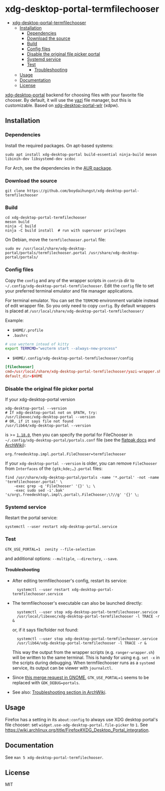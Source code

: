 # xdg-desktop-portal-termfilechooser

<!--toc:start-->

-   [xdg-desktop-portal-termfilechooser](#xdg-desktop-portal-termfilechooser)
    -   [Installation](#installation)
        -   [Dependencies](#dependencies)
        -   [Download the source](#download-the-source)
        -   [Build](#build)
        -   [Config files](#config-files)
        -   [Disable the original file picker portal](#disable-the-original-file-picker-portal)
        -   [Systemd service](#systemd-service)
        -   [Test](#test)
            -   [Troubleshooting](#troubleshooting)
    -   [Usage](#usage)
    -   [Documentation](#documentation)
    -   [License](#license)
    <!--toc:end-->

[xdg-desktop-portal] backend for choosing files with your favorite file chooser.
By default, it will use the [yazi](https://github.com/sxyazi/yazi) file manager, but this is customizable.
Based on [xdg-desktop-portal-wlr] (xdpw).

## Installation

### Dependencies

Install the required packages. On apt-based systems:

    sudo apt install xdg-desktop-portal build-essential ninja-build meson libinih-dev libsystemd-dev scdoc

For Arch, see the dependencies in the [AUR package](https://aur.archlinux.org/packages/xdg-desktop-portal-termfilechooser-fix-for-lf-git#pkgdeps).

### Download the source

    git clone https://github.com/boydaihungst/xdg-desktop-portal-termfilechooser

### Build

    cd xdg-desktop-portal-termfilechooser
    meson build
    ninja -C build
    ninja -C build install  # run with superuser privileges

On Debian, move the `termfilechooser.portal` file:

    sudo mv /usr/local/share/xdg-desktop-portal/portals/termfilechooser.portal /usr/share/xdg-desktop-portal/portals/

### Config files

Copy the `config` and any of the wrapper scripts in `contrib` dir to `~/.config/xdg-desktop-portal-termfilechooser`. Edit the `config` file to set your preferred terminal emulator and file manager applications.

For terminal emulator. You can set the `TERMCMD` environment variable instead of edit wrapper file. So you only need to copy `config`. By default wrappers
is placed at `/usr/local/share/xdg-desktop-portal-termfilechooser/`

Example:

-   `$HOME/.profile`
-   `.bashrc`

```sh
# use wezterm intead of kitty
export TERMCMD="wezterm start --always-new-process"
```

-   `$HOME/.config/xdg-desktop-portal-termfilechooser/config`

```conf
[filechooser]
cmd=/usr/local/share/xdg-desktop-portal-termfilechooser/yazi-wrapper.sh
default_dir=$HOME
```

### Disable the original file picker portal

If your xdg-desktop-portal version

    xdg-desktop-portal --version
    # If xdg-desktop-portal not on $PATH, try:
    /usr/libexec/xdg-desktop-portal --version
    # OR, if it says file not found
    /usr/lib64/xdg-desktop-portal --version
    

is >= [`1.18.0`](https://github.com/flatpak/xdg-desktop-portal/releases/tag/1.18.0), then you can specify the portal for FileChooser in `~/.config/xdg-desktop-portal/portals.conf` file (see the [flatpak docs](https://flatpak.github.io/xdg-desktop-portal/docs/portals.conf.html) and [ArchWiki](https://wiki.archlinux.org/title/XDG_Desktop_Portal#Configuration)):

    org.freedesktop.impl.portal.FileChooser=termfilechooser

If your `xdg-desktop-portal --version` is older, you can remove `FileChooser` from `Interfaces` of the `{gtk;kde;…}.portal` files:

    find /usr/share/xdg-desktop-portal/portals -name '*.portal' -not -name 'termfilechooser.portal' \
    	-exec grep -q 'FileChooser' '{}' \; \
    	-exec sudo sed -i'.bak' 's/org\.freedesktop\.impl\.portal\.FileChooser;\?//g' '{}' \;

### Systemd service

Restart the portal service:

    systemctl --user restart xdg-desktop-portal.service

### Test

    GTK_USE_PORTAL=1  zenity --file-selection

and additional options: `--multiple`, `--directory`, `--save`.

#### Troubleshooting

-   After editing termfilechooser's config, restart its service:

          systemctl --user restart xdg-desktop-portal-termfilechooser.service

-   The termfilechooser's executable can also be launched directly:

          systemctl --user stop xdg-desktop-portal-termfilechooser.service
          /usr/local/libexec/xdg-desktop-portal-termfilechooser -l TRACE -r &

    or, if it says file/folder not found:

          systemctl --user stop xdg-desktop-portal-termfilechooser.service
          /usr/lib64/xdg-desktop-portal-termfilechooser -l TRACE -r &

    
    This way the output from the wrapper scripts (e.g. `ranger-wrapper.sh`) will be written to the same terminal. This is handy for using e.g. `set -x` in the scripts during debugging.
    When termfilechooser runs as a `systemd` service, its output can be viewer with `journalctl`.

-   Since [this merge request in GNOME](https://gitlab.gnome.org/GNOME/gtk/-/merge_requests/4829), `GTK_USE_PORTAL=1` seems to be replaced with `GDK_DEBUG=portals`.

-   See also: [Troubleshooting section in ArchWiki](wiki.archlinux.org/title/XDG_Desktop_Portal#Troubleshooting).

## Usage

Firefox has a setting in its `about:config` to always use XDG desktop portal's file chooser: set `widget.use-xdg-desktop-portal.file-picker` to `1`. See https://wiki.archlinux.org/title/Firefox#XDG_Desktop_Portal_integration.

## Documentation

See `man 5 xdg-desktop-portal-termfilechooser`.

## License

MIT

[xdg-desktop-portal]: https://github.com/flatpak/xdg-desktop-portal
[xdg-desktop-portal-wlr]: https://github.com/emersion/xdg-desktop-portal-wlr
[ranger]: https://ranger.github.io/
